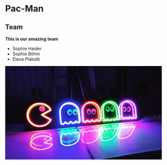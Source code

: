 # Pac-Man

## Team

**This is our amazing team**

* Sophie Haider
* Sophie Böhm
* Elena Plakolb

![Pac-Man](pacman.jpg)